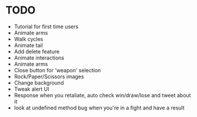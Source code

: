 TODO
====

* Tutorial for first time users
* Animate arms
* Walk cycles
* Animate tail
* Add delete feature
* Animate interactions
* Animate arms
* Close button for 'weapon' selection
* Rock/Paper/Scissors images
* Change background
* Tweak alert UI
* Response when you retaliate, auto check win/draw/lose and tweet about it
* look at undefined method bug when you're in a fight and have a result
